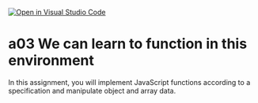 [![Open in Visual Studio Code](https://classroom.github.com/assets/open-in-vscode-f059dc9a6f8d3a56e377f745f24479a46679e63a5d9fe6f495e02850cd0d8118.svg)](https://classroom.github.com/online_ide?assignment_repo_id=6398993&assignment_repo_type=AssignmentRepo)
# a03 We can learn to function in this environment
In this assignment, you will implement JavaScript functions according to a specification and manipulate object and array data.
